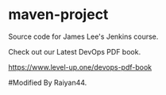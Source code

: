 # maven-project
Source code for James Lee's Jenkins course.

Check out our Latest DevOps PDF book.

https://www.level-up.one/devops-pdf-book


#Modified By Raiyan44.
